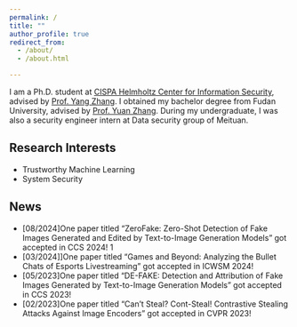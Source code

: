 ```yaml
---
permalink: /
title: ""
author_profile: true
redirect_from: 
  - /about/
  - /about.html

---
```


I am a Ph.D. student at [CISPA Helmholtz Center for Information Security](https://cispa.de/), advised by [Prof. Yang Zhang](https://yangzhangalmo.github.io/). I obtained my bachelor degree from Fudan University, advised by [Prof. Yuan Zhang](https://yuanxzhang.github.io/). During my undergraduate, I was also a security engineer intern at Data security group of Meituan.

## Research Interests


- Trustworthy Machine Learning
- System Security

## News
- [08/2024]One paper titled “ZeroFake: Zero-Shot Detection of Fake Images Generated and Edited by Text-to-Image Generation Models” got accepted in CCS 2024! 1
- [03/2024]]One paper titled “Games and Beyond: Analyzing the Bullet Chats of Esports Livestreaming” got accepted in ICWSM 2024!
- [05/2023]One paper titled “DE-FAKE: Detection and Attribution of Fake Images Generated by Text-to-Image Generation Models” got accepted in CCS 2023!
- [02/2023]One paper titled “Can’t Steal? Cont-Steal! Contrastive Stealing Attacks Against Image Encoders” got accepted in CVPR 2023!
